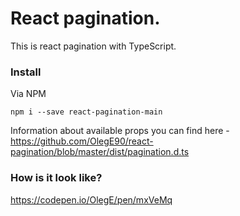 React pagination.
===============

This is react pagination with TypeScript.

### Install

Via NPM
```
npm i --save react-pagination-main
```

Information about available props you can find here - https://github.com/OlegE90/react-pagination/blob/master/dist/pagination.d.ts

### How is it look like?

https://codepen.io/OlegE/pen/mxVeMq
